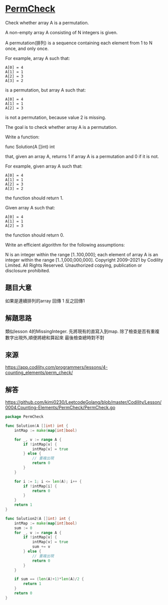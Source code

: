 # [PermCheck](https://app.codility.com/programmers/lessons/4-counting_elements/perm_check/)
Check whether array A is a permutation.

A non-empty array A consisting of N integers is given.

A permutation(排列) is a sequence containing each element from 1 to N once, and only once.

For example, array A such that:

    A[0] = 4
    A[1] = 1
    A[2] = 3
    A[3] = 2
is a permutation, but array A such that:

    A[0] = 4
    A[1] = 1
    A[2] = 3
is not a permutation, because value 2 is missing.

The goal is to check whether array A is a permutation.

Write a function:

func Solution(A []int) int

that, given an array A, returns 1 if array A is a permutation and 0 if it is not.

For example, given array A such that:

    A[0] = 4
    A[1] = 1
    A[2] = 3
    A[3] = 2
the function should return 1.

Given array A such that:

    A[0] = 4
    A[1] = 1
    A[2] = 3
the function should return 0.

Write an efficient algorithm for the following assumptions:

N is an integer within the range [1..100,000];
each element of array A is an integer within the range [1..1,000,000,000].
Copyright 2009–2021 by Codility Limited. All Rights Reserved. Unauthorized copying, publication or disclosure prohibited.

## 題目大意
如果是連續排列的array 回傳 1 反之回傳1

## 解題思路
類似lesson 4的MissingInteger. 先將現有的直寫入到map. 除了檢查是否有重複數字出現外,順便將總和算起來
最後檢查總時對不對

## 來源
https://app.codility.com/programmers/lessons/4-counting_elements/perm_check/

## 解答
https://github.com/kimi0230/LeetcodeGolang/blob/master/Codility/Lesson/0004.Counting-Elements/PermCheck/PermCheck.go


```go
package PermCheck

func Solution(A []int) int {
	intMap := make(map[int]bool)

	for _, v := range A {
		if !intMap[v] {
			intMap[v] = true
		} else {
			// 重複出現
			return 0
		}
	}

	for i := 1; i <= len(A); i++ {
		if !intMap[i] {
			return 0
		}
	}
	return 1
}

func Solution2(A []int) int {
	intMap := make(map[int]bool)
	sum := 0
	for _, v := range A {
		if !intMap[v] {
			intMap[v] = true
			sum += v
		} else {
			// 重複出現
			return 0
		}
	}

	if sum == (len(A)+1)*len(A)/2 {
		return 1
	}
	return 0
}
```
